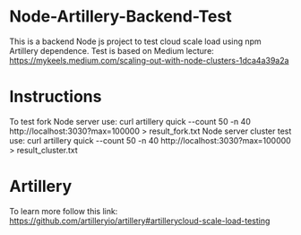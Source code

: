 # Node-Artillery-Backend-Test


This is a backend Node js project to test cloud scale load using npm Artillery dependence.
Test is based on Medium lecture:
https://mykeels.medium.com/scaling-out-with-node-clusters-1dca4a39a2a


# Instructions
To test fork Node server use:
curl artillery quick --count 50 -n 40 http://localhost:3030?max=100000 > result_fork.txt
Node server cluster test use:
curl artillery quick --count 50 -n 40 http://localhost:3030?max=100000 > result_cluster.txt


# Artillery
To learn more follow this link:
https://github.com/artilleryio/artillery#artillerycloud-scale-load-testing
